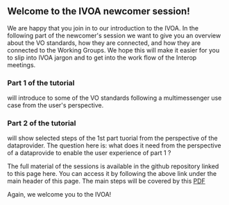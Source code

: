 ## Welcome to the IVOA newcomer session!

We are happy that you join in to our introduction to the IVOA. In the
following part of the newcomer's session we want to give you an overview about the VO
standards, how they are connected, and how they are connected to the
Working Groups. We hope this will make it easier for you to slip into IVOA jargon and to get into the work
flow of the Interop meetings. 

### Part 1 of the tutorial
will introduce to some of the VO standards following a
multimessenger use case from the user's perspective.

### Part 2 of the tutorial
will show selected steps of the 1st part tuorial from the perspective of the dataprovider. 
The question here is: what does it need from the perspective of a dataprovide to enable the user experience of part 1 ?

The full material of the sessions is available in the github repository
linked to this page here. You can access it by following the above link
under the main header of this page. 
The main steps will be covered by this
[PDF](https://github.com/hendhd/ivoa_newcomers/raw/main/IVOA_interop/newcomers.pdf)

Again, we welcome you to the IVOA!


